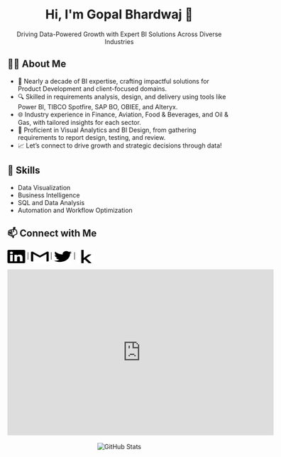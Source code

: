 <!-- README.md -->
<h1 align="center">Hi, I'm Gopal Bhardwaj 👋</h1>

<p align="center">
	Driving Data-Powered Growth with Expert BI Solutions Across Diverse Industries
</p>

<h2>👨‍💻 About Me</h2>
<ul>
  <li>🚀 Nearly a decade of BI expertise, crafting impactful solutions for Product Development and client-focused domains.</li>
  <li>🔍 Skilled in requirements analysis, design, and delivery using tools like Power BI, TIBCO Spotfire, SAP BO, OBIEE, and Alteryx.</li>
  <li>🌐 Industry experience in Finance, Aviation, Food & Beverages, and Oil & Gas, with tailored insights for each sector.</li>
  <li>🎨 Proficient in Visual Analytics and BI Design, from gathering requirements to report design, testing, and review.</li>
  <li>📈 Let’s connect to drive growth and strategic decisions through data!</li>
</ul>

<h2>🚀 Skills</h2>
<ul>
  <li>Data Visualization</li>
  <li>Business Intelligence</li>
  <li>SQL and Data Analysis</li>
  <li>Automation and Workflow Optimization</li>
</ul>

<h2>📫 Connect with Me</h2>
<p>
  <a href="https://www.linkedin.com/in/gopal-bhardwaj/" target="_blank"><img align="center" src="https://github.com/gopalbhardwaj/gopalbhardwaj/blob/main/assets/icons/linkedin.svg" alt="gopalbhardwaj" height="30" width="40" /></a> | 
  <a href="mailto:gopalbhardwaj007@gmail.com"><img align="center" src="https://github.com/gopalbhardwaj/gopalbhardwaj/blob/main/assets/icons/gmail.svg" alt="gopalbhardwaj" height="30" width="40" /></a> | 
  <a href="https://x.com/gopal_bhardwaj" target="_blank"><img align="center" src="https://github.com/gopalbhardwaj/gopalbhardwaj/blob/main/assets/icons/twitter.svg" alt="gopalbhardwaj" height="30" width="40" /></a> | 
  <a href="https://www.kaggle.com/gopalbhardwaj" target="_blank"><img align="center" src="https://github.com/gopalbhardwaj/gopalbhardwaj/blob/main/assets/icons/kaggle.svg" alt="gopalbhardwaj" height="30" width="40" /></a>
</p>

<iframe title="Competitive Marketing Analysis" width="600" height="373.5" src="https://app.powerbi.com/view?r=eyJrIjoiYzQ0NDZmNmItZTRjOC00ZDgzLTkyZTktNGNkMTQ4NzhlZDAyIiwidCI6IjAzYWYwZGZkLTdlZWEtNDI5MS1hNDY5LWJlOGQ2ZGJjMjdkNCIsImMiOjEwfQ%3D%3D" frameborder="0" allowFullScreen="true"></iframe>

<!-- <h2>📈 GitHub Stats</h2> -->
<p align="center"> <img src="https://github-readme-stats.vercel.app/api?username=your-github-username&show_icons=true&theme=radical" alt="GitHub Stats" /></p>

